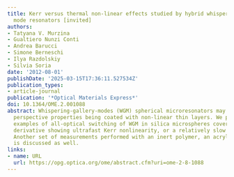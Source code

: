 ```yaml
---
title: Kerr versus thermal non-linear effects studied by hybrid whispering gallery
  mode resonators [invited]
authors:
- Tatyana V. Murzina
- Gualtiero Nunzi Conti
- Andrea Barucci
- Simone Berneschi
- Ilya Razdolskiy
- Silvia Soria
date: '2012-08-01'
publishDate: '2025-03-15T17:36:11.527534Z'
publication_types:
- article-journal
publication: '*Optical Materials Express*'
doi: 10.1364/OME.2.001088
abstract: Whispering-gallery-modes (WGM) spherical microresonators may reveal new
  perspective properties being coated with non-linear thin layers. We present the
  examples of all-optical switching of WGM in silica microspheres covered with a polyfluorene
  derivative showing ultrafast Kerr nonlinearity, or a relatively slow thermal nonlinearity.
  Another set of measurements performed with an inert polymer, an acrylate derivative,
  is discussed as well.
links:
- name: URL
  url: https://opg.optica.org/ome/abstract.cfm?uri=ome-2-8-1088
---
```


